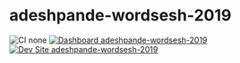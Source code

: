 # adeshpande-wordsesh-2019

![CI none](https://img.shields.io/badge/ci-none-orange.svg)
[![Dashboard adeshpande-wordsesh-2019](https://img.shields.io/badge/dashboard-adeshpande_wordsesh_2019-yellow.svg)](https://dashboard.pantheon.io/sites/5f0fed2f-3dad-4ca9-a668-4e867f0e1624#dev/code)
[![Dev Site adeshpande-wordsesh-2019](https://img.shields.io/badge/site-adeshpande_wordsesh_2019-blue.svg)](http://dev-adeshpande-wordsesh-2019.pantheonsite.io/)